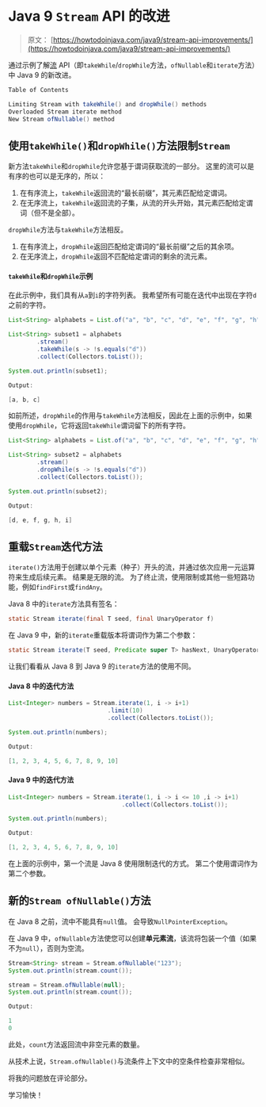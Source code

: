 # Java 9 `Stream` API 的改进

> 原文： [https://howtodoinjava.com/java9/stream-api-improvements/](https://howtodoinjava.com/java9/stream-api-improvements/)

通过示例了解[流](https://docs.oracle.com/javase/9/docs/api/java/util/stream/Stream.html) API（即`takeWhile`/`dropWhile`方法，`ofNullable`和`iterate`方法）中 Java 9 的新改进。

```java
Table of Contents

Limiting Stream with takeWhile() and dropWhile() methods
Overloaded Stream iterate method
New Stream ofNullable() method
```

## 使用`takeWhile()`和`dropWhile()`方法限制`Stream`

新方法`takeWhile`和`dropWhile`允许您基于谓词获取流的一部分。 这里的流可以是有序的也可以是无序的，所以：

1.  在有序流上，`takeWhile`返回流的“最长前缀”，其元素匹配给定谓词。
2.  在无序流上，`takeWhile`返回流的子集，从流的开头开始，其元素匹配给定谓词（但不是全部）。

`dropWhile`方法与`takeWhile`方法相反。

1.  在有序流上，`dropWhile`返回匹配给定谓词的“最长前缀”之后的其余项。
2.  在无序流上，`dropWhile`返回不匹配给定谓词的剩余的流元素。

#### `takeWhile`和`dropWhile`示例

在此示例中，我们具有从`a`到`i`的字符列表。 我希望所有可能在迭代中出现在字符`d`之前的字符。

```java
List<String> alphabets = List.of("a", "b", "c", "d", "e", "f", "g", "h", "i");

List<String> subset1 = alphabets
        .stream()
        .takeWhile(s -> !s.equals("d"))
        .collect(Collectors.toList());

System.out.println(subset1);

Output:

[a, b, c]

```

如前所述，`dropWhile`的作用与`takeWhile`方法相反，因此在上面的示例中，如果使用`dropWhile`，它将返回`takeWhile`谓词留下的所有字符。

```java
List<String> alphabets = List.of("a", "b", "c", "d", "e", "f", "g", "h", "i");

List<String> subset2 = alphabets
        .stream()
        .dropWhile(s -> !s.equals("d"))
        .collect(Collectors.toList());

System.out.println(subset2);

Output:

[d, e, f, g, h, i]

```

## 重载`Stream`迭代方法

`iterate()`方法用于创建以单个元素（种子）开头的流，并通过依次应用一元运算符来生成后续元素。 结果是无限的流。 为了终止流，使用限制或其他一些短路功能，例如`findFirst`或`findAny`。

Java 8 中的`iterate`方法具有签名：

```java
static Stream iterate(final T seed, final UnaryOperator f)
```

在 Java 9 中，新的`iterate`重载版本将谓词作为第二个参数：

```java
static Stream iterate(T seed, Predicate super T> hasNext, UnaryOperator next)
```

让我们看看从 Java 8 到 Java 9 的`iterate`方法的使用不同。

#### Java 8 中的迭代方法

```java
List<Integer> numbers = Stream.iterate(1, i -> i+1)
                            .limit(10)
                            .collect(Collectors.toList());

System.out.println(numbers);

Output:

[1, 2, 3, 4, 5, 6, 7, 8, 9, 10]

```

#### Java 9 中的迭代方法

```java
List<Integer> numbers = Stream.iterate(1, i -> i <= 10 ,i -> i+1)
                                .collect(Collectors.toList());

System.out.println(numbers);

Output:

[1, 2, 3, 4, 5, 6, 7, 8, 9, 10]

```

在上面的示例中，第一个流是 Java 8 使用限制迭代的方式。 第二个使用谓词作为第二个参数。

## 新的`Stream ofNullable()`方法

在 Java 8 之前，流中不能具有`null`值。 会导致`NullPointerException`。

在 Java 9 中，`ofNullable`方法使您可以创建**单元素流**，该流将包装一个值（如果不为`null`），否则为空流。

```java
Stream<String> stream = Stream.ofNullable("123");
System.out.println(stream.count());

stream = Stream.ofNullable(null);
System.out.println(stream.count());

Output:

1
0

```

此处，`count`方法返回流中非空元素的数量。

从技术上说，`Stream.ofNullable()`与流条件上下文中的空条件检查非常相似。

将我的问题放在评论部分。

学习愉快！